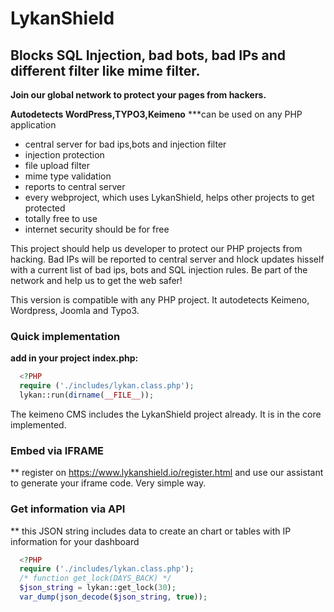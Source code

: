 # LykanShield
## Blocks SQL Injection, bad bots, bad IPs and different filter like mime filter.

**Join our global network to protect your pages from hackers.** 

**Autodetects WordPress,TYPO3,Keimeno**
***can be used on any PHP application

- central server for bad ips,bots and injection filter
- injection protection
- file upload filter
- mime type validation
- reports to central server
- every webproject, which uses LykanShield, helps other projects to get protected
- totally free to use
- internet security should be for free

This project should help us developer to protect our PHP projects from hacking. Bad IPs will be reported to central server 
and hlock updates hisself with a current list of bad ips, bots and SQL injection rules.
Be part of the network and help us to get the web safer!
 
This version is compatible with any PHP project. It autodetects Keimeno, Wordpress, Joomla and Typo3.
 
### Quick implementation
**add in your project index.php:**

```php
  <?PHP
  require ('./includes/lykan.class.php');
  lykan::run(dirname(__FILE__));
```
 
The keimeno CMS includes the LykanShield project already. It is in the core implemented.

### Embed via IFRAME
** register on https://www.lykanshield.io/register.html and use our assistant to generate your iframe code. Very simple way.

### Get information via API
** this JSON string includes data to create an chart or tables with IP information for your dashboard
```php
  <?PHP
  require ('./includes/lykan.class.php');
  /* function get_lock(DAYS_BACK) */
  $json_string = lykan::get_lock(30);
  var_dump(json_decode($json_string, true));
```
